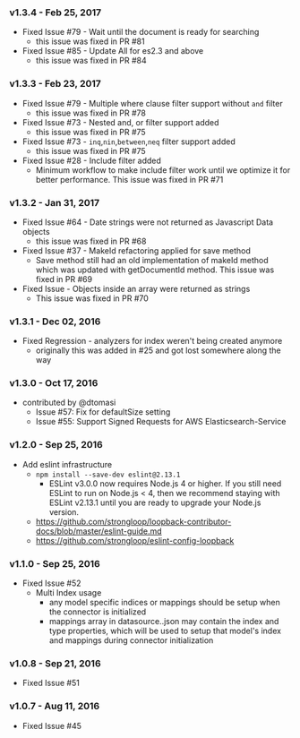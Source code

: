 ### v1.3.4 - Feb 25, 2017
- Fixed Issue #79  - Wait until the document is ready for searching
  - this issue was fixed in PR #81
- Fixed Issue #85  - Update All for es2.3 and above
  - this issue was fixed in PR #84
    
### v1.3.3 - Feb 23, 2017
- Fixed Issue #79  - Multiple where clause filter support without `and` filter
  - this issue was fixed in PR #78
- Fixed Issue #73  - Nested and, or filter support added
  - this issue was fixed in PR #75
- Fixed Issue #73  - `inq`,`nin`,`between`,`neq` filter support added
  - this issue was fixed in PR #75
- Fixed Issue #28 - Include filter added
  - Minimum workflow to make include filter work until we optimize it for better performance.
    This issue was fixed in PR #71
    
### v1.3.2 - Jan 31, 2017
- Fixed Issue #64  - Date strings were not returned as Javascript Data objects
  - this issue was fixed in PR #68
- Fixed Issue #37 - MakeId refactoring applied for save method
  - Save method still had an old implementation of makeId method which was updated with
    getDocumentId method. This issue was fixed in PR #69
- Fixed Issue - Objects inside an array were returned as strings
  - This issue was fixed in PR #70

### v1.3.1 - Dec 02, 2016
- Fixed Regression - analyzers for index weren't being created anymore
  - originally this was added in #25 and got lost somewhere along the way

### v1.3.0 - Oct 17, 2016
- contributed by @dtomasi
  - Issue #57: Fix for defaultSize setting
  - Issue #55: Support Signed Requests for AWS Elasticsearch-Service

### v1.2.0 - Sep 25, 2016
- Add eslint infrastructure
  - `npm install --save-dev eslint@2.13.1`
    - ESLint v3.0.0 now requires Node.js 4 or higher. If you still need ESLint to run on Node.js < 4, then we recommend staying with ESLint v2.13.1 until you are ready to upgrade your Node.js version.
  - https://github.com/strongloop/loopback-contributor-docs/blob/master/eslint-guide.md
  - https://github.com/strongloop/eslint-config-loopback

### v1.1.0 - Sep 25, 2016
- Fixed Issue #52
  - Multi Index usage
    - any model specific indices or mappings should be setup when the connector is initialized
    - mappings array in datasource.<env>.json may contain the index and type properties, which will be used to setup that model's index and mappings during connector initialization

### v1.0.8 - Sep 21, 2016
- Fixed Issue #51

### v1.0.7 - Aug 11, 2016
- Fixed Issue #45
